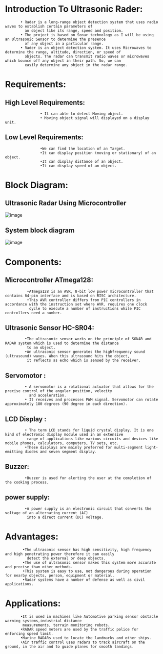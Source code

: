 # Introduction To Ultrasonic Rader:
           • Radar is a long-range object detection system that uses radio waves to establish certain parameters of 
             an object like its range, speed and position.
           • The project is based on Sonar technology as I will be using an Ultrasonic Sensor to determine the presence 
             of any object in a particular range.
           • Rader is an object detection system. It uses Microwaves to determine the range, altitude, direction, or speed of
             objects. The radar can transmit radio waves or microwaves which bounce off any object in their path. So, we can 
             easily determine any object in the radar range.
             
# Requirements:

## High Level Requirements:
               
                    • It can able to detect Moving object.
                    • Moving object signal will displayed on a display unit.
                    
## Low Level Requirements:

                    •We can find the location of an Target.
                    •It can display position (moving or stationary) of an object.
                    •It can display distance of an object.
                    •It can display speed of an object.
                    
                    
# Block Diagram:

## Ultrasonic Radar Using Microcontroller
![image](https://user-images.githubusercontent.com/98812442/154832013-aeee7862-5d22-45c9-bff3-625ba1096e8d.png)

## System block diagram
![image](https://user-images.githubusercontent.com/98812442/154832093-b6955ccc-75c5-422b-8c4c-fa0d8e5a51fa.png)

# Components:

## Microcontroller ATmega128:

              •ATmega128 is an AVR, 8-bit low power microcontroller that contains 64-pin interface and is based on RISC architecture.
              •This AVR controller differs from PIC controllers in accordance with the instruction set where AVR. requires one clock 
               cycle to execute a number of instructions while PIC controllers need a number.
            
## Ultrasonic Sensor HC-SR04:
             •The ultrasonic sensor works on the principle of SONAR and RADAR system which is used to determine the distance 
              to an object.
             •An ultrasonic sensor generates the highfrequency sound (ultrasound) waves. When this ultrasound hits the object,
              it reflects as echo which is sensed by the receiver.
              
## Servomotor :
             • A servomotor is a rotational actuator that allows for the precise control of the angular position, velocity
               and acceleration.
             • It receives and processes PWM signal. Servomotor can rotate approximately 180 degrees (90 degree in each direction).
             
## LCD Display :
             • The term LCD stands for liquid crystal display. It is one kind of electronic display module used in an extensive 
              range of applications like various circuits and devices like mobile phones, calculators, computers, TV sets, etc.
             •These displays are mainly preferred for multi-segment light-emitting diodes and seven segment display.
             
## Buzzer:
             •Buzzer is used for alerting the user at the completion of the cooking process.
             
## power supply:
             •A power supply is an electronic circuit that converts the voltage of an alternating current (AC) 
              into a direct current (DC) voltage.
              
# Advantages:
            •The ultrasonic sensor has high sensitivity, high frequency and high penetrating power therefore it can easily
              detect the external or deep objects.
            •The use of ultrasonic sensor makes this system more accurate and precise than other methods.
            •This system is easy to use, not dangerous during operation for nearby objects, person, equipment or material.
            •Radar systems have a number of defense as well as civil applications.
            
# Applications:
           •It is used in machines like Automotive parking sensor obstacle warning systems,industrial distance
            measurements, terrain monitoring robots.
           •RADAR speed meters are used by the traffic police for enforcing speed limit.
           •Marine RADARs used to locate the landmarks and other ships.
           •Air traffic control uses radars to track aircraft on the ground, in the air and to guide planes for smooth landings.


                   
                          







